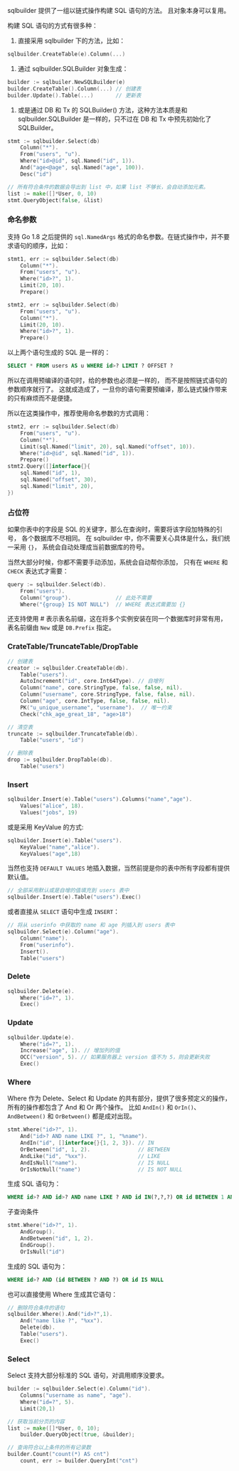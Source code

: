 sqlbuilder 提供了一组以链式操作构建 SQL 语句的方法。
且对象本身可以复用。

构建 SQL 语句的方式有很多种：

1. 直接采用 sqlbuilder 下的方法，比如：

```go
sqlbuilder.CreateTable(e).Column(...)
```

1. 通过 sqlbuilder.SQLBuilder 对象生成：

```go
builder := sqlbuiler.NewSQLBuilder(e)
builder.CreateTable().Column(...) // 创建表
builder.Update().Table(...)       // 更新表
```

1. 或是通过 DB 和 Tx 的 SQLBuilder() 方法，这种方法本质是和 sqlbuilder.SQLBuilder
是一样的，只不过在 DB 和 Tx 中预先初始化了 SQLBuilder。

```go
stmt := sqlbuilder.Select(db)
    Column("*").
    From("users", "u").
    Where("id>@id", sql.Named("id", 1)).
    And("age<@age", sql.Named("age", 100)).
    Desc("id")

// 所有符合条件的数据会导出到 list 中，如果 list 不够长，会自动添加元素。
list := make([]*User, 0, 10)
stmt.QueryObject(false, &list)
```

### 命名参数

支持 Go 1.8 之后提供的 `sql.NamedArgs` 格式的命名参数。在链式操作中，并不要求语句的顺序，比如：

```go
stmt1, err := sqlbuilder.Select(db)
    Column("*").
    From("users", "u").
    Where("id>?", 1).
    Limit(20, 10).
    Prepare()

stmt2, err := sqlbuilder.Select(db)
    From("users", "u").
    Column("*").
    Limit(20, 10).
    Where("id>?", 1).
    Prepare()
```

以上两个语句生成的 SQL 是一样的：

```sql
SELECT * FROM users AS u WHERE id>? LIMIT ? OFFSET ?
```

所以在调用预编译的语句时，给的参数也必须是一样的，
而不是按照链式语句的参数顺序就行了。
这就成造成了，一旦你的语句需要预编译，那么链式操作带来的只有麻烦而不是便捷。

所以在这类操作中，推荐使用命名参数的方式调用：

```go
stmt2, err := sqlbuilder.Select(db)
    From("users", "u").
    Column("*").
    Limit(sql.Named("limit", 20), sql.Named("offset", 10)).
    Where("id>@id", sql.Named("id", 1)).
    Prepare()
stmt2.Query([]interface{}{
    sql.Named("id", 1),
    sql.Named("offset", 30),
    sql.Named("limit", 20),
})
```

### 占位符

如果你表中的字段是 SQL 的关键字，那么在查询时，需要将该字段加特殊的引号，
各个数据库不尽相同。
在 sqlbuilder 中，你不需要关心具体是什么，我们统一采用 `{}`，
系统会自动处理成当前数据库的符号。

当然大部分时候，你都不需要手动添加，系统会自动帮你添加，
只有在 `WHERE` 和 `CHECK` 表达式才需要：

```go
query := sqlbuilder.Select(db).
    From("users").
    Column("group").              // 此处不需要
    Where("{group} IS NOT NULL")  // WHERE 表达式需要加 {}
```

还支持使用 # 表示表名前缀，这在将多个实例安装在同一个数据库时非常有用，
表名前缀由 `New` 或是 `DB.Prefix` 指定。

### CrateTable/TruncateTable/DropTable

```go
// 创建表
creator := sqlbuilder.CreateTable(db).
    Table("users").
    AutoIncrement("id", core.Int64Type). // 自增列
    Column("name", core.StringType, false, false, nil).
    Column("username", core.StringType, false, false, nil).
    Column("age", core.IntType, false, false, nil).
    PK("u_unique_username", "username").  // 唯一约束
    Check("chk_age_great_18", "age>18")

// 清空表
truncate := sqlbuilder.TruncateTable(db).
    Table("users", "id")

// 删除表
drop := sqlbuilder.DropTable(db).
    Table("users")
```

### Insert

```go
sqlbuilder.Insert(e).Table("users").Columns("name","age").
    Values("alice", 18).
    Values("jobs", 19)

```

或是采用 KeyValue 的方式:

```go
sqlbuilder.Insert(e).Table("users").
    KeyValue("name","alice").
    KeyValues("age",18)
```

当然也支持 `DEFAULT VALUES` 地插入数据，当然前提是你的表中所有字段都有提供默认值。

```go
// 全部采用默认或是自增的值填充到 users 表中
sqlbuilder.Insert(e).Table("users").Exec()
```

或者直接从 `SELECT` 语句中生成 `INSERT`：

```go
// 将从 userinfo 中获取的 name 和 age 列插入到 users 表中
sqlbuilder.Select(e).Column("age").
    Column("name").
    From("userinfo").
    Insert().
    Table("users")
```

### Delete

```go
sqlbuilder.Delete(e).
    Where("id=?", 1).
    Exec()
```

### Update

```go
sqlbuilder.Update(e).
    Where("id=?", 1).
    Increase("age", 1). // 增加列的值
    OCC("version", 5). // 如果服务器上 version 值不为 5，则会更新失败
    Exec()
```

### Where

Where 作为 Delete、Select 和 Update 的共有部分，提供了很多预定义的操作，
所有的操作都包含了 And 和 Or 两个操作。
比如 `AndIn()` 和 `OrIn()`、`AndBetween()` 和 `OrBetween()` 都是成对出现。

```go
stmt.Where("id>?", 1).
    And("id>? AND name LIKE ?", 1, "%name").
    AndIn("id", []interface{}{1, 2, 3}). // IN
    OrBetween("id", 1, 2).               // BETWEEN
    AndLike("id", "%xx").                // LIKE
    AndIsNull("name").                   // IS NULL
    OrIsNotNull("name")                  // IS NOT NULL
```

生成 SQL 语句为：

```sql
WHERE id>? AND id>? AND name LIKE ? AND id IN(?,?,?) OR id BETWEEN 1 AND 2 AND id LIKE ? AND name IS NULL OR name IS NOT NULL
```

子查询条件

```go
stmt.Where("id>?", 1).
    AndGroup().
    AndBetween("id", 1, 2).
    EndGroup().
    OrIsNull("id")
```

生成的 SQL 语句为：

```sql
WHERE id>? AND (id BETWEEN ? AND ?) OR id IS NULL
```

也可以直接使用 Where 生成其它语句：

```go
// 删除符合条件的语句
sqlbuilder.Where().And("id>?",1).
    And("name like ?", "%xx").
    Delete(db).
    Table("users").
    Exec()
```

### Select

Select 支持大部分标准的 SQL 语句，对调用顺序没要求。

```go
builder := sqlbuilder.Select(e).Column("id").
    Columns("username as name", "age").
    Where("id=?", 5).
    Limit(20,1)

// 获取当前分页的内容
list := make([]*User, 0, 10);
    builder.QueryObject(true, &builder);

// 查询符合以上条件的所有记录数
builder.Count("count(*) AS cnt")
    count, err := builder.QueryInt("cnt")
```
